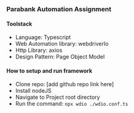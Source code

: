 ### Parabank Automation Assignment

#### Toolstack
- Language: Typescript
- Web Automation library: webdriverIo
- Http Library: axios
- Design Pattern: Page Object Model

#### How to setup and run framework
- Clone repo: [add github repo link here]
- Install nodeJS
- Navigate to Project root directory
- Run the command: ```npx wdio ./wdio.conf.ts```
